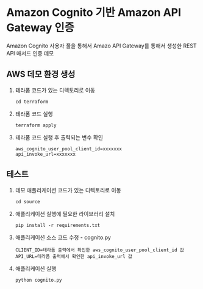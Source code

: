 # Amazon Cognito 기반 Amazon API Gateway 인증
Amazon Cognito 사용자 풀을 통해서 Amazo API Gateway를 통해서 생성한 REST API 매서드 인증 데모

## AWS 데모 환경 생성 

1. 테라폼 코드가 있는 디렉토리로 이동
    ```
    cd terraform
    ```

2. 테라폼 코드 실행
    ```
    terraform apply
    ```

3. 테라폼 코드 실행 후 출력되는 변수 확인
    ```
    aws_cognito_user_pool_client_id=xxxxxxx
    api_invoke_url=xxxxxxx
    ```

## 테스트

1. 데모 애플리케이션 코드가 있는 디렉토리로 이동
    ```
    cd source
    ```

2. 애플리케이션 실행에 필요한 라이브러리 설치
    ```
    pip install -r requirements.txt
    ```

3. 애플리케이션 소스 코드 수정 - cognito.py
    ```
    CLIENT_ID=테라폼 출력에서 확인한 aws_cognito_user_pool_client_id 값
    API_URL=테라폼 출력에서 확인한 api_invoke_url 값
    ```

4. 애플리케이션 실행
    ```
    python cognito.py
    ```
